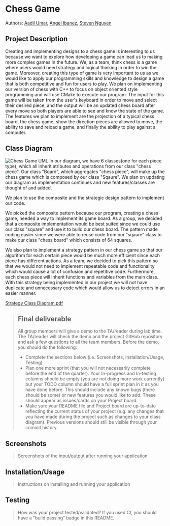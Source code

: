 # Chess Game
 
Authors: [Aadil Umar](https://github.com/AadilU), [Angel Ibanez](https://github.com/anglesideangel), [Steven Nguyen](https://github.com/steven1248012)

## Project Description

Creating and implementing designs to a chess game is interesting to us because we want to explore how developing a game can lead us to making more complex games in the future. We, as a team, think chess is a game where users would need strategy and logical thinking in order to win the game. Moreover, creating this type of game is very important to us as we would like to apply our programming skills and knowledge to design a game that is both competitive and fun for users to play. We plan on implementing our version of chess with C++ to focus on object oriented style programming and will use CMake to execute our program. The input for this game will be taken from the user's keyboard in order to move and select their desired piece, and the output will be an updated chess board after every move so both players are able to see and know the state of the game. The features we plan to implement are the projection of a typical chess board, the chess game, show the direction pieces are allowed to move, the ability to save and reload a game, and finally the ability to play against a computer.

## Class Diagram
![Chess Game UML](https://user-images.githubusercontent.com/102494188/166168642-aa828f73-7861-4ef9-a6eb-9a5586c59bd5.png)
In our diagram, we have 6 classes(one for each piece type), which all inherit atributes and operations from our class "chess piece". Our class "Board", which aggregates "chess piece", will make up the chess game which is composed by our class "Sqaure". We plan on updating our diagram as implementation continues and new features/classes are thought of and added. 

We plan to use the composite and the strategic design pattern to implement our code.

We picked the composite pattern because our program, creating a chess game, needed a way to implement its game board. As a group, we decided that a composite implementation would be best suited since we could use our class "square" and use it to build our chess board. The pattern made coding easier since we were able to reuse code from our "sqaure" class to make our class "chess board" which consists of 64 squares.

We also plan to implement a strategy pattern in our chess game so that our algorithm for each certain piece would be much more efficient since each piece has different actions. As a team, we decided to pick this pattern so that we would not need to implement repeatable code and functionality which would cause a lot of confusion and repetitive code. Furthermore, each chess piece will inherit functions and variables from the main class.  With this strategy being implemented in our project,we will not have duplicate and unnecessary code which would allow us to detect errors in an easier manner. 

[Strategy Class Diagram.pdf](https://github.com/cs100/final-project-aadil-brooke-angel-steven-baas/files/8704034/Strategy.Class.Diagram.pdf)


 > ## Final deliverable
 > All group members will give a demo to the TA/reader during lab time. The TA/reader will check the demo and the project GitHub repository and ask a few questions to all the team members. 
 > Before the demo, you should do the following:
 > * Complete the sections below (i.e. Screenshots, Installation/Usage, Testing)
 > * Plan one more sprint (that you will not necessarily complete before the end of the quarter). Your In-progress and In-testing columns should be empty (you are not doing more work currently) but your TODO column should have a full sprint plan in it as you have done before. This should include any known bugs (there should be some) or new features you would like to add. These should appear as issues/cards on your Project board.
 > * Make sure your README file and Project board are up-to-date reflecting the current status of your project (e.g. any changes that you have made during the project such as changes to your class diagram). Previous versions should still be visible through your commit history. 
 
 ## Screenshots
 > Screenshots of the input/output after running your application
 ## Installation/Usage
 > Instructions on installing and running your application
 ## Testing
 > How was your project tested/validated? If you used CI, you should have a "build passing" badge in this README.
 
